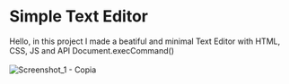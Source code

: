 # Simple Text Editor
Hello, in this project I made a beatiful and minimal Text Editor with HTML, CSS, JS and API Document.execCommand()
<br><br>
![Screenshot_1 - Copia](https://user-images.githubusercontent.com/97680176/158688554-63e35243-f825-4a73-8144-d293461f5936.png)
